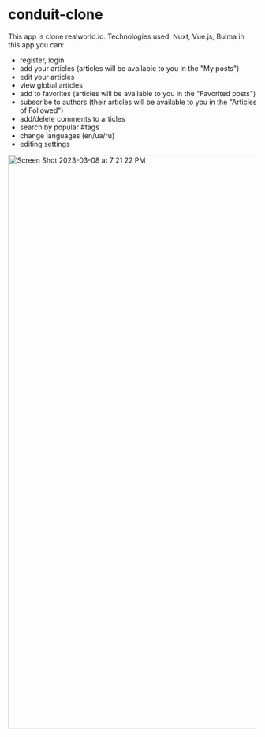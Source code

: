 # conduit-clone

This app is clone realworld.io.
Technologies used: Nuxt, Vue.js, Bulma
in this app you can:

- register, login
- add your articles (articles will be available to you in the "My posts")
- edit your articles
- view global articles
- add to favorites (articles will be available to you in the "Favorited posts")
- subscribe to authors (their articles will be available to you in the "Articles of Followed")
- add/delete comments to articles
- search by popular #tags
- change languages (en/ua/ru)
- editing settings
<img width="1163" alt="Screen Shot 2023-03-08 at 7 21 22 PM" src="https://user-images.githubusercontent.com/40539558/223890756-0f672cc0-f0bc-4b30-b7da-c3d4c47a5b79.png">
